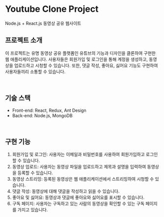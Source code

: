 # Youtube Clone Project

  Node.js + React.js 동영상 공유 웹사이트 
  <br>
</p>



## 프로젝트 소개

이 프로젝트는 유명 동영상 공유 플랫폼인 유튜브의 기능과 디자인을 클론하여 구현한 웹 애플리케이션입니다. 사용자들은 회원가입 및 로그인을 통해 계정을 생성하고, 동영상을 업로드하고 시청할 수 있습니다. 또한, 댓글 작성, 좋아요, 싫어요 기능도 구현하여 사용자들끼리 소통할 수 있습니다.

<br>

## 기술 스택

- Front-end: React, Redux, Ant Design
- Back-end: Node.js, MongoDB
<br>

## 구현 기능

1. 회원가입 및 로그인: 사용자는 이메일과 비밀번호를 사용하여 회원가입하고 로그인할 수 있습니다.
2. 동영상 업로드: 사용자는 동영상 파일을 업로드하고 제목과 설명을 입력하여 동영상을 등록할 수 있습니다.
3. 동영상 스트리밍: 등록된 동영상은 웹 애플리케이션에서 스트리밍하여 시청할 수 있습니다.
4. 댓글 작성: 동영상에 대해 댓글을 작성하고 읽을 수 있습니다.
5. 좋아요 및 싫어요: 동영상과 댓글에 좋아요와 싫어요를 표시할 수 있습니다.
6. 구독 페이지: 사용자는 구독하고 있는 사람의 동영상을 확인할 수 있는 구독 페이지를 가지고 있습니다.

<br>

